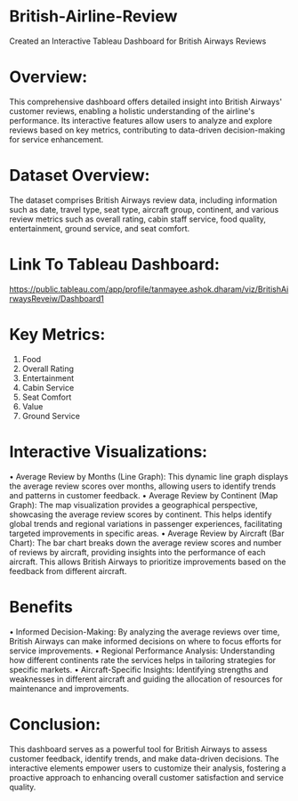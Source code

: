 # British-Airline-Review
Created an Interactive Tableau Dashboard for British Airways Reviews

# Overview:
This comprehensive dashboard offers detailed insight into British Airways' customer reviews, enabling a holistic understanding of the airline's performance. Its interactive features allow users to analyze and explore reviews based on key metrics, contributing to data-driven decision-making for service enhancement.

# Dataset Overview:
The dataset comprises British Airways review data, including information such as date, travel type, seat type, aircraft group, continent, and various review metrics such as overall rating, cabin staff service, food quality, entertainment, ground service, and seat comfort.

# Link To Tableau Dashboard:
https://public.tableau.com/app/profile/tanmayee.ashok.dharam/viz/BritishAirwaysReveiw/Dashboard1

# Key Metrics: 
1. Food
2. Overall Rating
3. Entertainment
4. Cabin Service
5. Seat Comfort
6. Value
7. Ground Service

# Interactive Visualizations:
• Average Review by Months (Line Graph): This dynamic line graph displays the average review scores over months, allowing users to identify trends and patterns in customer feedback.
• Average Review by Continent (Map Graph): The map visualization provides a geographical perspective, showcasing the average review scores by continent. This helps identify global trends and regional variations in passenger experiences, facilitating targeted improvements in specific areas.
• Average Review by Aircraft (Bar Chart): The bar chart breaks down the average review scores and number of reviews by aircraft, providing insights into the performance of each aircraft. This allows British Airways to prioritize improvements based on the feedback from different aircraft.

# Benefits
• Informed Decision-Making: By analyzing the average reviews over time, British Airways can make informed decisions on where to focus efforts for service improvements.
• Regional Performance Analysis: Understanding how different continents rate the services helps in tailoring strategies for specific markets.
• Aircraft-Specific Insights: Identifying strengths and weaknesses in different aircraft and guiding the allocation of resources for maintenance and improvements.

# Conclusion:
This dashboard serves as a powerful tool for British Airways to assess customer feedback, identify trends, and make data-driven decisions. The interactive elements empower users to customize their analysis, fostering a proactive approach to enhancing overall customer satisfaction and service quality.
